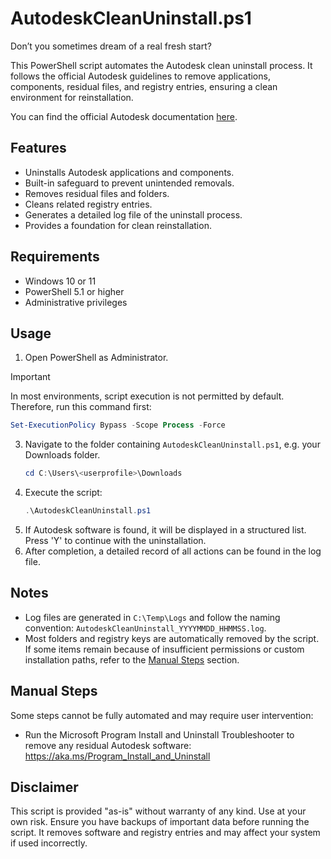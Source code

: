 # AutodeskCleanUninstall.ps1

Don’t you sometimes dream of a real fresh start?

This PowerShell script automates the Autodesk clean uninstall process. It follows the official Autodesk guidelines to remove applications, components, residual files, and registry entries, ensuring a clean environment for reinstallation.

You can find the official Autodesk documentation [here](https://www.autodesk.com/support/technical/article/caas/sfdcarticles/sfdcarticles/Clean-uninstall.html).

## Features
- Uninstalls Autodesk applications and components.
- Built-in safeguard to prevent unintended removals.
- Removes residual files and folders.
- Cleans related registry entries.
- Generates a detailed log file of the uninstall process.
- Provides a foundation for clean reinstallation.

## Requirements
- Windows 10 or 11
- PowerShell 5.1 or higher
- Administrative privileges

## Usage
1. Open PowerShell as Administrator.
> [!IMPORTANT]
> In most environments, script execution is not permitted by default. Therefore, run this command first:
> ```powershell
> Set-ExecutionPolicy Bypass -Scope Process -Force
3. Navigate to the folder containing `AutodeskCleanUninstall.ps1`, e.g. your Downloads folder.
   ```powershell
   cd C:\Users\<userprofile>\Downloads
5. Execute the script:
   ```powershell
   .\AutodeskCleanUninstall.ps1
6. If Autodesk software is found, it will be displayed in a structured list. Press 'Y' to continue with the uninstallation.
7. After completion, a detailed record of all actions can be found in the log file.

## Notes
- Log files are generated in `C:\Temp\Logs` and follow the naming convention: `AutodeskCleanUninstall_YYYYMMDD_HHMMSS.log`.
- Most folders and registry keys are automatically removed by the script. If some items remain because of insufficient permissions or custom installation paths, refer to the [Manual Steps](#manual-steps) section.

## Manual Steps
Some steps cannot be fully automated and may require user intervention:

- Run the Microsoft Program Install and Uninstall Troubleshooter to remove any residual Autodesk software: https://aka.ms/Program_Install_and_Uninstall

## Disclaimer
This script is provided "as-is" without warranty of any kind. Use at your own risk.
Ensure you have backups of important data before running the script. It removes software and registry entries and may affect your system if used incorrectly.

